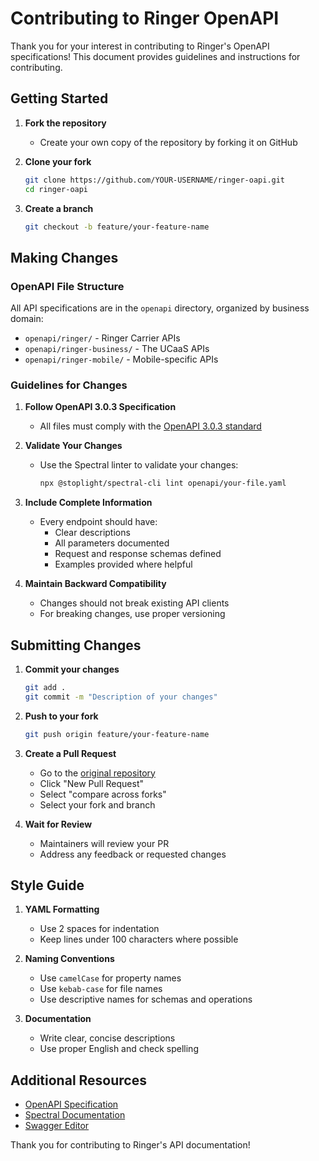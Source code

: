 # Contributing to Ringer OpenAPI

Thank you for your interest in contributing to Ringer's OpenAPI specifications! This document provides guidelines and instructions for contributing.

## Getting Started

1. **Fork the repository**
   - Create your own copy of the repository by forking it on GitHub

2. **Clone your fork**
   ```bash
   git clone https://github.com/YOUR-USERNAME/ringer-oapi.git
   cd ringer-oapi
   ```

3. **Create a branch**
   ```bash
   git checkout -b feature/your-feature-name
   ```

## Making Changes

### OpenAPI File Structure

All API specifications are in the `openapi` directory, organized by business domain:
- `openapi/ringer/` - Ringer Carrier APIs
- `openapi/ringer-business/` - The UCaaS APIs
- `openapi/ringer-mobile/` - Mobile-specific APIs

### Guidelines for Changes

1. **Follow OpenAPI 3.0.3 Specification**
   - All files must comply with the [OpenAPI 3.0.3 standard](https://spec.openapis.org/oas/v3.0.3)

2. **Validate Your Changes**
   - Use the Spectral linter to validate your changes:
     ```bash
     npx @stoplight/spectral-cli lint openapi/your-file.yaml
     ```

3. **Include Complete Information**
   - Every endpoint should have:
     - Clear descriptions
     - All parameters documented
     - Request and response schemas defined
     - Examples provided where helpful

4. **Maintain Backward Compatibility**
   - Changes should not break existing API clients
   - For breaking changes, use proper versioning

## Submitting Changes

1. **Commit your changes**
   ```bash
   git add .
   git commit -m "Description of your changes"
   ```

2. **Push to your fork**
   ```bash
   git push origin feature/your-feature-name
   ```

3. **Create a Pull Request**
   - Go to the [original repository](https://github.com/ringer/ringer-oapi)
   - Click "New Pull Request"
   - Select "compare across forks"
   - Select your fork and branch

4. **Wait for Review**
   - Maintainers will review your PR
   - Address any feedback or requested changes

## Style Guide

1. **YAML Formatting**
   - Use 2 spaces for indentation
   - Keep lines under 100 characters where possible

2. **Naming Conventions**
   - Use `camelCase` for property names
   - Use `kebab-case` for file names
   - Use descriptive names for schemas and operations

3. **Documentation**
   - Write clear, concise descriptions
   - Use proper English and check spelling

## Additional Resources

- [OpenAPI Specification](https://spec.openapis.org/oas/v3.0.3)
- [Spectral Documentation](https://docs.stoplight.io/docs/spectral/674b27b261c3c-overview)
- [Swagger Editor](https://editor.swagger.io/)

Thank you for contributing to Ringer's API documentation! 